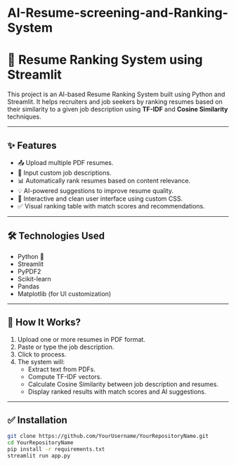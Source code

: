 # AI-Resume-screening-and-Ranking-System
# 🚀 Resume Ranking System using Streamlit

This project is an AI-based Resume Ranking System built using Python and Streamlit. It helps recruiters and job seekers by ranking resumes based on their similarity to a given job description using **TF-IDF** and **Cosine Similarity** techniques.

---

## ✨ Features

- 📤 Upload multiple PDF resumes.
- 📝 Input custom job descriptions.
- 📊 Automatically rank resumes based on content relevance.
- 💡 AI-powered suggestions to improve resume quality.
- 🎨 Interactive and clean user interface using custom CSS.
- ✅ Visual ranking table with match scores and recommendations.

---

## 🛠️ Technologies Used

- Python 🐍
- Streamlit
- PyPDF2
- Scikit-learn
- Pandas
- Matplotlib (for UI customization)

---

## 🚩 How It Works?

1. Upload one or more resumes in PDF format.
2. Paste or type the job description.
3. Click to process.
4. The system will:
   - Extract text from PDFs.
   - Compute TF-IDF vectors.
   - Calculate Cosine Similarity between job description and resumes.
   - Display ranked results with match scores and AI suggestions.

---

## ✅ Installation

```bash
git clone https://github.com/YourUsername/YourRepositoryName.git
cd YourRepositoryName
pip install -r requirements.txt
streamlit run app.py
